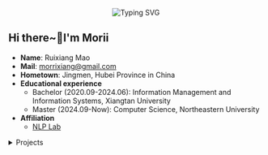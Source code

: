 <p align="center">
   <img src="https://readme-typing-svg.demolab.com?font=Fira+Code&pause=1000&center=true&vCenter=true&width=435&lines=Hello+World!" alt="Typing SVG" />
</p>


## Hi there~👋I'm Morii

- **Name**: Ruixiang Mao
- **Mail**: morrixiang@gmail.com
- **Hometown**: Jingmen, Hubei Province in China
- **Educational experience**
  - Bachelor (2020.09-2024.06): Information Management and Information Systems, Xiangtan University
  - Master (2024.09-Now): Computer Science, Northeastern University
- **Affiliation**
  - [NLP Lab](http://team.neu.edu.cn/NEUNLPLab/zh_CN/index.htm)

 <details><summary>Projects</summary><p>


  - [M-CIF: MULTI-SCALE ALIGNMENT FOR CIF-BASED NON-AUTOREGRESSIVE ASR](https://github.com/Moriiikdt/M-CIF)

## 📈Statistics

<div align="center">
<span>&emsp;&emsp;</span>
<img height="170px" src="https://github-readme-stats.vercel.app/api?username=Moriiikdt&show_icons=true&theme=transparent" />
   <span>&emsp;&emsp;</span>
   <img height="170px" src="https://github-readme-stats.vercel.app/api/top-langs/?username=Moriiikdt&hide=javascript,html,css,jupyter%20notebook&layout=compact&langs_count=8" />
<span>&emsp;&emsp;</span>
</div>

<!-- <div align="center">
    <img  src="https://github-readme-streak-stats.herokuapp.com/?user=Miracle0x0" />
</div> -->
